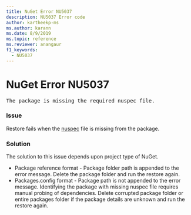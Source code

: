 ```yaml
---
title: NuGet Error NU5037
description: NU5037 Error code
author: kartheekp-ms
ms.author: karann
ms.date: 8/9/2019
ms.topic: reference
ms.reviewer: anangaur
f1_keywords: 
  - NU5037
---
```


# NuGet Error NU5037
<pre>The package is missing the required nuspec file.</pre>

### Issue

Restore fails when the [nuspec](../reference/nuspec.md) file is missing from the package.

### Solution
The solution to this issue depends upon project type of NuGet.
* Package reference format - Package folder path is appended to the error message. Delete the package folder and run the restore again.
* Packages.config format - Package path is not appended to the error message. Identifying the package with missing nuspec file requires manual probing of dependencies. Delete corrupted package folder or entire packages folder if the package details are unknown and run the restore again.